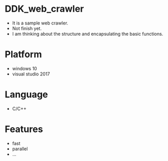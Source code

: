 # DDK_web_crawler
* It is a sample web crawler.
* Not finish yet.
* I am thinking about the structure and encapsulating the basic functions.

# Platform
* windows 10
* visual studio 2017

# Language
* C/C++

# Features
* fast
* parallel
* ...


